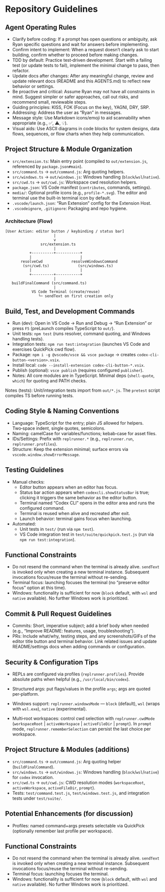 # Repository Guidelines

## Agent Operating Rules
- Clarify before coding: If a prompt has open questions or ambiguity, ask Ryan specific questions and wait for answers before implementing.
- Confirm intent to implement: When a request doesn’t clearly ask to start building, confirm whether to proceed before making changes.
- TDD by default: Practice test‑driven development. Start with a failing test (or update tests to fail), implement the minimal change to pass, then refactor.
- Update docs after changes: After any meaningful change, review and update relevant docs (README and this AGENTS.md) to reflect new behavior or settings.
- Be proactive and critical: Assume Ryan may not have all constraints in mind. Suggest simpler or safer approaches, call out risks, and recommend small, reviewable steps.
- Guiding principles: KISS, FOK (Focus on the key), YAGNI, DRY, SRP.
- Addressing: Address the user as “Ryan” in messages.
- Message style: Use Markdown icons/emoji to aid scannability when appropriate (e.g., ✅, ⚠️, 💡).
- Visual aids: Use ASCII diagrams in code blocks for system designs, data flows, sequences, or flow charts when they help communication.

## Project Structure & Module Organization
- `src/extension.ts`: Main entry point (compiled to `out/extension.js`, referenced by `package.json#main`).
- `src/command.ts` → `out/command.js`: Arg quoting helpers.
- `src/windows.ts` → `out/windows.js`: Windows handling (`block`/`wsl`/`native`).
- `src/cwd.ts` → `out/cwd.js`: Workspace cwd resolution helpers.
- `package.json`: VS Code manifest (`contributes`, commands, settings).
- `media/`: Optional profile icons (e.g., `profile-*.svg`). The editor and terminal use the built-in terminal icon by default.
- `.vscode/launch.json`: “Run Extension” config for the Extension Host.
- `.vscodeignore`, `.gitignore`: Packaging and repo hygiene.

### Architecture (Flow)
```
[User Action: editor button / keybinding / status bar]
                      |
                      v
                src/extension.ts
                      |
           +----------+-----------+
           |                      |
       resolveCwd             resolveWindowsCommand
        (src/cwd.ts)             (src/windows.ts)
           |                      |
           +----------+-----------+
                      |
   buildFinalCommand (src/command.ts)
                      |
            VS Code Terminal (create/reuse)
               └─ sendText on first creation only
```

## Build, Test, and Development Commands
- Run (dev): Open in VS Code → Run and Debug → “Run Extension” or press `F5` (preLaunch compiles TypeScript to `out/`).
- Unit tests: `npm test` (runs resolver, command quoting, and Windows handling tests).
- Integration tests: `npm run test:integration` (launches VS Code and exercises QuickPick cwd flow).
- Package: `npm i -g @vscode/vsce && vsce package` → creates `codex-cli-button-<version>.vsix`.
- Install local: `code --install-extension codex-cli-button-*.vsix`.
- Publish (optional): `vsce publish` (requires configured `publisher`).
- Notes: All core modules are in TypeScript. Minimal deps (`shell-quote`, `which`) for quoting and PATH checks.

Notes (tests): Unit/integration tests import from `out/*.js`. The `pretest` script compiles TS before running tests.

## Coding Style & Naming Conventions
- Language: TypeScript for the entry; plain JS allowed for helpers. Two‑space indent, single quotes, semicolons.
- Naming: camelCase for variables/functions; kebab‑case for asset files.
- IDs/Settings: Prefix with `replrunner.*` (e.g., `replrunner.run`, `replrunner.profiles`).
- Structure: Keep the extension minimal; surface errors via `vscode.window.showErrorMessage`.

## Testing Guidelines
- Manual checks:
  - Editor button appears when an editor has focus.
  - Status bar action appears when `codexcli.showStatusBar` is true; clicking it triggers the same behavior as the editor button.
  - Terminal named “Codex CLI” opens in the editor area and runs the configured command.
  - Terminal is reused when alive and recreated after exit.
  - Launch behavior: terminal gains focus when launching.
- Automated:
  - Unit tests in `test/` (run via `npm test`).
  - VS Code integration test in `test/suite/quickpick.test.js` (run via `npm run test:integration`).

## Functional Constraints
- Do not resend the command when the terminal is already alive. `sendText` is invoked only when creating a new terminal instance. Subsequent invocations focus/reuse the terminal without re-sending.
- Terminal focus: launching focuses the terminal (no “preserve editor focus” option at this time).
- Windows: functionality is sufficient for now (`block` default, with `wsl` and `native` available). No further Windows work is prioritized.

## Commit & Pull Request Guidelines
- Commits: Short, imperative subject; add a brief body when needed (e.g., “Improve README: features, usage, troubleshooting”).
- PRs: Include what/why, testing steps, and any screenshots/GIFs of the editor title button and terminal behavior. Link related issues and update README/settings docs when adding commands or configuration.

## Security & Configuration Tips
- REPLs are configured via profiles (`replrunner.profiles`). Provide absolute paths when helpful (e.g., `/usr/local/bin/codex`).
- Structured args: put flags/values in the profile `args`; args are quoted per‑platform.
 
- Windows support: `replrunner.windowsMode` — `block` (default), `wsl` (wraps with `wsl.exe`), `native` (experimental).
- Multi‑root workspaces: control cwd selection with `replrunner.cwdMode` (`workspaceRoot` | `activeWorkspace` | `activeFileDir` | `prompt`). In `prompt` mode, `replrunner.rememberSelection` can persist the last choice per workspace.

## Project Structure & Modules (additions)
- `src/command.ts` → `out/command.js`: Arg quoting helper (`buildFinalCommand`).
- `src/windows.ts` → `out/windows.js`: Windows handling (`block`/`wsl`/`native`) for `codex` invocation.
- `src/cwd.ts` → `out/cwd.js`: CWD resolution modes (`workspaceRoot`, `activeWorkspace`, `activeFileDir`, `prompt`).
- Tests: `test/command.test.js`, `test/windows.test.js`, and integration tests under `test/suite/`.

## Potential Enhancements (for discussion)
- Profiles: named command+args presets selectable via QuickPick (optionally remember last profile per workspace).

## Functional Constraints
- Do not resend the command when the terminal is already alive. `sendText` is invoked only when creating a new terminal instance. Subsequent invocations focus/reuse the terminal without re-sending.
- Terminal focus: launching focuses the terminal.
- Windows: functionality is sufficient for now (`block` default, with `wsl` and `native` available). No further Windows work is prioritized.
